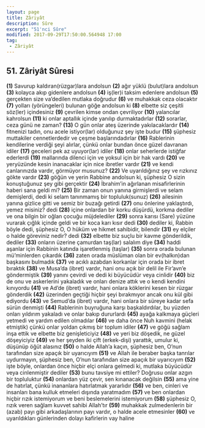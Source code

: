 ```yaml
---
layout: page
title: Zâriyât
description: Sûre
excerpt: "51'nci Sûre"
modified: 2017-09-29T17:50:00.564948 17:00
tag: 
 - Zâriyât
---
```


## 51. Zâriyât Sûresi

**(1)** Savurup kaldıran(rüzgar)lara andolsun
**(2)** ağır yüklü (bulut)lara andolsun
**(3)** kolayca akıp gidenlere andolsun
**(4)** iş(ler)i taksim edenlere andolsun
**(5)** gerçekten size va’dedilen mutlaka doğrudur
**(6)** ve muhakkak ceza olacaktır
**(7)** yolları (yörüngeleri) bulunan göğe andolsun ki
**(8)** elbette siz çeşitli söz(ler) içindesiniz
**(9)** çevrilen kimse ondan çevriliyor
****(10)**** yalancılar kahrolsun
****(11)**** ki onlar aptallık içinde yanılıp durmaktadırlar
****(12)**** sorarlar, ceza günü ne zaman?
****(13)**** O gün onlar ateş üzerinde yakılacaklardır
****(14)**** fitnenizi tadın, onu acele istiyor(lar) olduğunuz şey işte budur
****(15)**** şüphesiz muttakiler cennetlerdedir ve çeşme başlarındadırlar
****(16)**** Rablerinin kendilerine verdiği şeyi alırlar, çünkü onlar bundan önce güzel davranan idiler
****(17)**** geceleri pek az uyuyor(lar) idiler
****(18)**** onlar seherlerde istiğfar ederlerdi
****(19)**** mallarında dilenci için ve yoksul için bir hak vardı
****(20)**** ve yeryüzünde kesin inanacaklar için nice ibretler vardır
****(21)**** ve kendi canlarınızda vardır, görmüyor musunuz?
****(22)**** Ve uyarıldığınız şey ve rızkınız gökte vardır
****(23)**** göğün ve yerin Rabbine andolsun ki, şüphesiz O sizin konuştuğunuz şey gibi gerçektir
****(24)**** İbrahim’in ağırlanan misafirlerinin haberi sana geldi mi? 
****(25)**** Bir zaman onun yanına girmişlerdi ve selam demişlerdi, dedi ki selam tanınmamış bir topluluk(sunuz)
****(26)**** ailesinin yanına gizlice gitti ve semiz bir buzağı getirdi
****(27)**** onu önlerine yaklaştırdı, yemez misiniz? dedi
****(28)**** içine onlardan bir korku düşürdü, korkma dediler ve ona bilgin bir oğlan çocuğu müjdelediler
****(29)**** sonra karısı (Sare) yüzüne vurarak çığlık içinde geldi ve bir koca karı kısır dedi
****(30)**** dediler ki, Rabbin böyle dedi, şüphesiz O, O hüküm ve hikmet sahibidir, bilendir
****(31)**** ey elçiler o halde göreviniz nedir? dedi
****(32)**** elbette biz suçlu bir kavme gönderildik, dediler
****(33)**** onların üzerine çamurdan taş(lar) salalım diye
****(34)**** haddi aşanlar için Rabbinin katında işaretlenmiş (taşlar)
****(35)**** sonra orada bulunan mü’minlerden çıkardık
****(36)**** zaten orada müslüman olan bir ev(halkın)dan başkasını bulmadık
****(37)**** ve acıklı azabdan korkanlar için orada bir ibret bıraktık
****(38)**** ve Musa’da (ibret) vardır, hani onu açık bir delil ile Fir’avn’e göndermiştik
****(39)**** yanını çevirdi ve dedi ki büyücüdür veya cinlidir
****(40)**** biz de onu ve askerlerini yakaladık ve onları denize attık ve o kendi kendini kınıyordu
****(41)**** ve Ad’de (ibret) vardır, hani onlara köklerini kesen bir rüzgar gönderdik
****(42)**** üzerinden geçtiği hiçbir şeyi bırakmıyor ancak onu kül gibi ediyordu
****(43)**** ve Semud’da (ibret) vardır, hani onlara bir süreye kadar sefa sürün denmişti
****(44)**** Rablerinin buyruğuna karşı başkaldırdılar, bu yüzden onları yıldırım yakaladı ve onlar bakıp dururlardı
****(45)**** ayağa kalkmaya güçleri yetmedi ve yardım edilen olmadılar
****(46)**** ve daha önce Nuh kavmini (helak etmiştik) çünkü onlar yoldan çıkmış bir toplum idiler
****(47)**** ve göğü sağlam inşa ettik ve elbette biz genişleticiyiz
****(48)**** ve yeri biz döşedik, ne güzel döşeyiciyiz
****(49)**** ve her şeyden iki çift (erkek-dişi) yarattık, umulur ki, düşünüp öğüt alasınız
****(50)**** o halde Allah’a kaçın, şüphesiz ben, O’nun tarafından size apaçık bir uyarıcıyım
****(51)**** ve Allah ile beraber başka tanrılar uydurmayın, şüphesiz ben, O’nun tarafından size apaçık bir uyarıcıyım
****(52)**** işte böyle, onlardan önce hiçbir elçi onlara gelmedi ki, mutlaka büyücüdür veya cinlenmiştir dediler
****(53)**** bunu tavsiye mi ettiler? Doğrusu onlar azgın bir topluluktur
****(54)**** onlardan yüz çevir, sen kınanacak değilsin
****(55)**** ama yine de hatırlat, çünkü inananlara hatırlatmak yararlıdır
****(56)**** ve ben, cinleri ve insanları bana kulluk etmeleri dışında yaratmadım
****(57)**** ve ben onlardan hiçbir rızık istemiyorum ve beni beslemelerini istemiyorum
****(58)**** şüphesiz O, rızık veren sağlam kuvvet sahibi Allah’tır
****(59)**** muhakkak zulmedenlerin bir (azab) payı gibi arkadaşlarının payı vardır, o halde acele etmesinler
****(60)**** ve uyarıldıkları günlerinden dolayı kafirlerin vay haline
